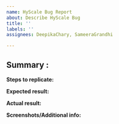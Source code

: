 ```yaml
---
name: HyScale Bug Report
about: Describe HyScale Bug
title: ''
labels: ''
assignees: DeepikaChary, SameeraGrandhi

---
```


Summary : 
---
**Steps to replicate:**

**Expected result:**

**Actual result:**

**Screenshots/Additional info:**
